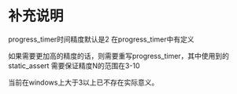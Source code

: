# 补充说明

progress_timer时间精度默认是2 在progress_timer中有定义

如果需要更加高的精度的话，则需要重写progress_timer，其中使用到的static_assert 需要保证精度N的范围在3-10

当前在windows上大于3以上已不存在实际意义。
